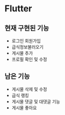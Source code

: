 # Flutter

## 현재 구현된 기능
- 로그인 회원가입
- 급식정보불러오기
- 게시물 추가
- 프로필 확인 및 수정

## 남은 기능
- 게시물 삭제 및 수정
- 급식 랭킹
- 게시물 댓글 및 대댓글 기능
- 게시물 좋아요
